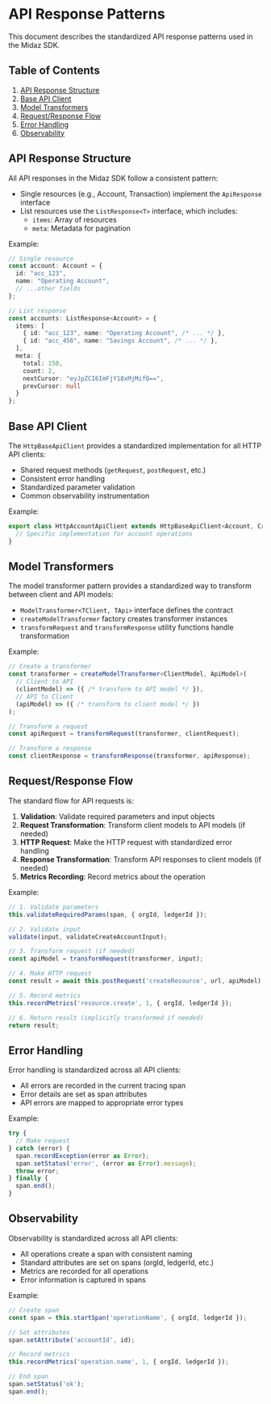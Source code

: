 # API Response Patterns

This document describes the standardized API response patterns used in the Midaz SDK.

## Table of Contents

1. [API Response Structure](#api-response-structure)
2. [Base API Client](#base-api-client)
3. [Model Transformers](#model-transformers)
4. [Request/Response Flow](#requestresponse-flow)
5. [Error Handling](#error-handling)
6. [Observability](#observability)

## API Response Structure

All API responses in the Midaz SDK follow a consistent pattern:

- Single resources (e.g., Account, Transaction) implement the `ApiResponse` interface
- List resources use the `ListResponse<T>` interface, which includes:
  - `items`: Array of resources
  - `meta`: Metadata for pagination

Example:

```typescript
// Single resource
const account: Account = {
  id: "acc_123",
  name: "Operating Account",
  // ...other fields
};

// List response
const accounts: ListResponse<Account> = {
  items: [
    { id: "acc_123", name: "Operating Account", /* ... */ },
    { id: "acc_456", name: "Savings Account", /* ... */ },
  ],
  meta: {
    total: 150,
    count: 2,
    nextCursor: "eyJpZCI6ImFjY18xMjMifQ==",
    prevCursor: null
  }
};
```

## Base API Client

The `HttpBaseApiClient` provides a standardized implementation for all HTTP API clients:

- Shared request methods (`getRequest`, `postRequest`, etc.)
- Consistent error handling
- Standardized parameter validation
- Common observability instrumentation

Example:

```typescript
export class HttpAccountApiClient extends HttpBaseApiClient<Account, CreateAccountInput, UpdateAccountInput> {
  // Specific implementation for account operations
}
```

## Model Transformers

The model transformer pattern provides a standardized way to transform between client and API models:

- `ModelTransformer<TClient, TApi>` interface defines the contract
- `createModelTransformer` factory creates transformer instances
- `transformRequest` and `transformResponse` utility functions handle transformation

Example:

```typescript
// Create a transformer
const transformer = createModelTransformer<ClientModel, ApiModel>(
  // Client to API
  (clientModel) => ({ /* transform to API model */ }),
  // API to Client
  (apiModel) => ({ /* transform to client model */ })
);

// Transform a request
const apiRequest = transformRequest(transformer, clientRequest);

// Transform a response
const clientResponse = transformResponse(transformer, apiResponse);
```

## Request/Response Flow

The standard flow for API requests is:

1. **Validation**: Validate required parameters and input objects
2. **Request Transformation**: Transform client models to API models (if needed)
3. **HTTP Request**: Make the HTTP request with standardized error handling
4. **Response Transformation**: Transform API responses to client models (if needed)
5. **Metrics Recording**: Record metrics about the operation

Example:

```typescript
// 1. Validate parameters
this.validateRequiredParams(span, { orgId, ledgerId });

// 2. Validate input
validate(input, validateCreateAccountInput);

// 3. Transform request (if needed)
const apiModel = transformRequest(transformer, input);

// 4. Make HTTP request
const result = await this.postRequest('createResource', url, apiModel);

// 5. Record metrics
this.recordMetrics('resource.create', 1, { orgId, ledgerId });

// 6. Return result (implicitly transformed if needed)
return result;
```

## Error Handling

Error handling is standardized across all API clients:

- All errors are recorded in the current tracing span
- Error details are set as span attributes
- API errors are mapped to appropriate error types

Example:

```typescript
try {
  // Make request
} catch (error) {
  span.recordException(error as Error);
  span.setStatus('error', (error as Error).message);
  throw error;
} finally {
  span.end();
}
```

## Observability

Observability is standardized across all API clients:

- All operations create a span with consistent naming
- Standard attributes are set on spans (orgId, ledgerId, etc.)
- Metrics are recorded for all operations
- Error information is captured in spans

Example:

```typescript
// Create span
const span = this.startSpan('operationName', { orgId, ledgerId });

// Set attributes
span.setAttribute('accountId', id);

// Record metrics
this.recordMetrics('operation.name', 1, { orgId, ledgerId });

// End span
span.setStatus('ok');
span.end();
```